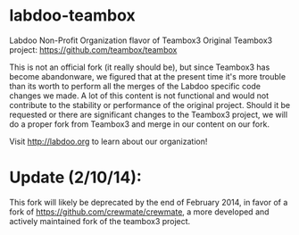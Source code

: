 labdoo-teambox
==============

Labdoo Non-Profit Organization flavor of Teambox3
Original Teambox3 project: https://github.com/teambox/teambox

This is not an official fork (it really should be), but since Teambox3 has become abandonware, we figured that at the present time it's more trouble than its worth to perform all the merges of the Labdoo specific code changes we made. A lot of this content is not functional and would not contribute to the stability or performance of the original project. Should it be requested or there are significant changes to the Teambox3 project, we will do a proper fork from Teambox3 and merge in our content on our fork.

Visit http://labdoo.org to learn about our organization!

Update (2/10/14):
=================
This fork will likely be deprecated by the end of February 2014, in favor of a fork of https://github.com/crewmate/crewmate, a more developed and actively maintained fork of the teambox3 project.
